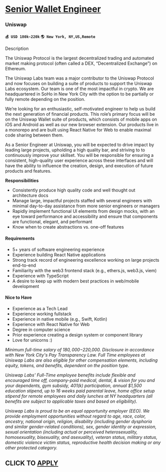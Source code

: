 # [Senior Wallet Engineer](https://www.remotewlb.com/apply/senior-wallet-engineer)  
### Uniswap  
#### `💰 USD 180k~220k` `🌎 New York, NY,US,Remote`  

Description

The Uniswap Protocol is the largest decentralized trading and automated market making protocol (often called a DEX, “Decentralized Exchange”) on Ethereum.

The Uniswap Labs team was a major contributor to the Uniswap Protocol and now focuses on building a suite of products to support the Uniswap Labs ecosystem. Our team is one of the most impactful in crypto. We are headquartered in SoHo in New York City with the option to be partially or fully remote depending on the position.

We’re looking for an enthusiastic, self-motivated engineer to help us build the next generation of financial products. This role’s primary focus will be on the Uniswap Wallet suite of products, which consists of mobile apps on iOS and Android as well as our new browser extension. Our products live in a monorepo and are built using React Native for Web to enable maximal code sharing between them.

As a Senior Engineer at Uniswap, you will be expected to drive impact by leading large projects, upholding a high quality bar, and striving to to continuously improve your skillset. You will be responsible for ensuring a consistent, high-quality user experience across these interfaces and will have the ability to influence the creation, design, and execution of future products and features.

**Responsibilities**

  * Consistently produce high quality code and well thought out architecture docs
  * Manage large, impactful projects staffed with several engineers with minimal day-to-day assistance from more senior engineers or managers
  * Rapidly implement functional UI elements from design mocks, with an eye toward performance and accessibility and ensure that components are functional, elegant, and performant
  * Know when to create abstractions vs. one-off features

#### **Requirements**

  * 5+ years of software engineering experience
  * Experience building React Native applications
  * Strong track record of engineering excellence working on large projects end-to-end
  * Familiarity with the web3 frontend stack (e.g., ethers.js, web3.js, viem)
  * Experience with TypeScript
  * A desire to keep up with modern best practices in web/mobile development

#### **Nice to Have**

  * Experience as a Tech Lead
  * Experience working fullstack
  * Experience in native mobile (e.g., Swift, Kotlin)
  * Experience with React Native for Web
  * Degree in computer science
  * Prior experience creating a design system or component library
  * Love for unicorns :)

_Minimum full-time salary of $180,000-$220,000. Disclosure in accordance with New York City's Pay Transparency Law._ _Full Time employees at Uniswap Labs are also eligible for other compensation elements, including equity, tokens, and benefits, dependent on the position type._

_Uniswap Labs' Full-Time employee benefits include flexible and encouraged time off, company-paid medical, dental, & vision for you and your dependents, gym subsidy, 401(k) participation, annual $1,500 education stipend, up to 16 weeks paid parental leave, home office setup stipend for remote employees and daily lunches at NY headquarters (all benefits are subject to applicable taxes and based on eligibility)._

_Uniswap Labs is proud to be an equal opportunity employer (EEO). We provide employment opportunities without regard to age, race, color, ancestry, national origin, religion, disability (including gender dysphoria and similar gender-related conditions), sex, gender identity or expression, sexual orientation (including actual or perceived heterosexuality, homosexuality, bisexuality, and asexuality), veteran status, military status, domestic violence victim status, reproductive health decision making or any other protected category._

  
## CLICK TO [APPLY](https://www.remotewlb.com/apply/senior-wallet-engineer)

